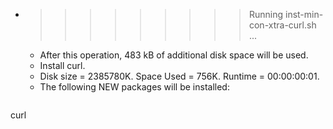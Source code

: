 * >>>>>>>>> Running inst-min-con-xtra-curl.sh ...
  * After this operation, 483 kB of additional disk space will be used.
  * Install curl.
  * Disk size = 2385780K. Space Used = 756K. Runtime = 00:00:00:01.
  * The following NEW packages will be installed:
  ```bash
curl
  ```
